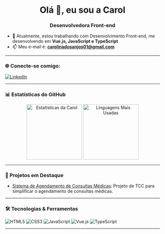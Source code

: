 <h1 align="center">Olá 👋, eu sou a Carol</h1>
<h3 align="center">Desenvolvedora Front-end</h3>

- 🌱 Atualmente, estou trabalhando com Desenvolvimento Front-end, me desenvolvendo em **Vue.js, JavaScript e TypeScript**
- 📫 Meu e-mail é: **carolinadosanjos01@gmail.com**  

---

### 🌐 Conecte-se comigo:

[![LinkedIn](https://img.shields.io/badge/-Carolina%20dos%20Anjos-0077B5?style=flat&logo=linkedin&logoColor=white)](linkedin.com/in/carolina-dos-anjos-figueiredo-bb39b818b)

---

### 📊 Estatísticas do GitHub

<div align="center">
  <img height="180em" src="https://github-readme-stats.vercel.app/api?username=carolanjos&show_icons=true&theme=dracula&hide_border=true&count_private=true" alt="Estatísticas da Carol" />
  <img height="180em" src="https://github-readme-stats.vercel.app/api/top-langs/?username=carolanjos&layout=compact&theme=dracula&hide_border=true" alt="Linguagens Mais Usadas" />
</div>

---

### 💼 Projetos em Destaque

- [Sistema de Agendamento de Consultas Médicas](https://github.com/carolanjos/tcc-frontend): Projeto de TCC para simplificar o agendamento de consultas médicas.

---

### 🛠️ Tecnologias & Ferramentas

![HTML5](https://img.shields.io/badge/HTML5-E34F26?style=flat&logo=html5&logoColor=white)
![CSS3](https://img.shields.io/badge/CSS3-1572B6?style=flat&logo=css3&logoColor=white)
![JavaScript](https://img.shields.io/badge/JavaScript-F7DF1E?style=flat&logo=javascript&logoColor=black)
![Vue.js](https://img.shields.io/badge/Vue.js-4FC08D?style=flat&logo=vue.js&logoColor=white)
![TypeScript](https://img.shields.io/badge/TypeScript-3178C6?style=flat&logo=typescript&logoColor=white)


---
